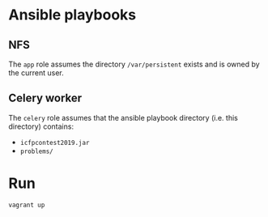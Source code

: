 # Ansible playbooks

## NFS

The `app` role assumes the directory `/var/persistent` exists and is
owned by the current user.

## Celery worker

The `celery` role assumes that the ansible playbook directory (i.e. this
directory) contains:

* `icfpcontest2019.jar`
* `problems/`

# Run

```
vagrant up
```